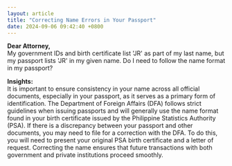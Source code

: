 ```yaml
---
layout: article
title: "Correcting Name Errors in Your Passport"
date: 2024-09-06 09:42:40 +0800
---
```


<p><strong>Dear Attorney,</strong><br>My government IDs and birth certificate list 'JR' as part of my last name, but my passport lists 'JR' in my given name. Do I need to follow the name format in my passport?</p><p><strong>Insights:</strong><br>It is important to ensure consistency in your name across all official documents, especially in your passport, as it serves as a primary form of identification. The Department of Foreign Affairs (DFA) follows strict guidelines when issuing passports and will generally use the name format found in your birth certificate issued by the Philippine Statistics Authority (PSA). If there is a discrepancy between your passport and other documents, you may need to file for a correction with the DFA. To do this, you will need to present your original PSA birth certificate and a letter of request. Correcting the name ensures that future transactions with both government and private institutions proceed smoothly.</p>